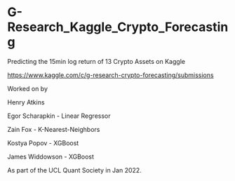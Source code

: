 # G-Research_Kaggle_Crypto_Forecasting
Predicting the 15min log return of 13 Crypto Assets on Kaggle 


https://www.kaggle.com/c/g-research-crypto-forecasting/submissions


Worked on by 


Henry Atkins


Egor Scharapkin - Linear Regressor


Zain Fox - K-Nearest-Neighbors


Kostya Popov - XGBoost


James Widdowson - XGBoost


As part of the UCL Quant Society in Jan 2022.

